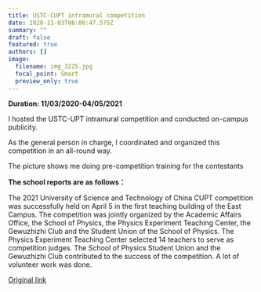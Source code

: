 ```yaml
---
title: USTC-CUPT intramural competition
date: 2020-11-03T06:00:47.575Z
summary: ""
draft: false
featured: true
authors: []
image:
  filename: img_3225.jpg
  focal_point: Smart
  preview_only: true
---
```

**Duration: 11/03/2020-04/05/2021**

I hosted the USTC-UPT intramural competition and conducted on-campus publicity.

As the general person in charge, I coordinated and organized this competition in an all-round way.

The picture shows me doing pre-competition training for the contestants

**The school reports are as follows：**

The 2021 University of Science and Technology of China CUPT competition was successfully held on April 5 in the first teaching building of the East Campus. The competition was jointly organized by the Academic Affairs Office, the School of Physics, the Physics Experiment Teaching Center, the Gewuzhizhi Club and the Student Union of the School of Physics. The Physics Experiment Teaching Center selected 14 teachers to serve as competition judges. The School of Physics Student Union and the Gewuzhizhi Club contributed to the success of the competition. A lot of volunteer work was done.

[Original link](https://jxzy.ustc.edu.cn/show_news.aspx?id=50)